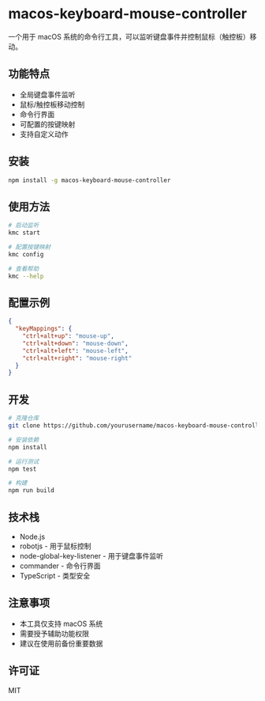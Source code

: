 # macos-keyboard-mouse-controller

一个用于 macOS 系统的命令行工具，可以监听键盘事件并控制鼠标（触控板）移动。

## 功能特点

- 全局键盘事件监听
- 鼠标/触控板移动控制
- 命令行界面
- 可配置的按键映射
- 支持自定义动作

## 安装

```bash
npm install -g macos-keyboard-mouse-controller
```

## 使用方法

```bash
# 启动监听
kmc start

# 配置按键映射
kmc config

# 查看帮助
kmc --help
```

## 配置示例

```json
{
  "keyMappings": {
    "ctrl+alt+up": "mouse-up",
    "ctrl+alt+down": "mouse-down",
    "ctrl+alt+left": "mouse-left",
    "ctrl+alt+right": "mouse-right"
  }
}
```

## 开发

```bash
# 克隆仓库
git clone https://github.com/yourusername/macos-keyboard-mouse-controller.git

# 安装依赖
npm install

# 运行测试
npm test

# 构建
npm run build
```

## 技术栈

- Node.js
- robotjs - 用于鼠标控制
- node-global-key-listener - 用于键盘事件监听
- commander - 命令行界面
- TypeScript - 类型安全

## 注意事项

- 本工具仅支持 macOS 系统
- 需要授予辅助功能权限
- 建议在使用前备份重要数据

## 许可证

MIT 